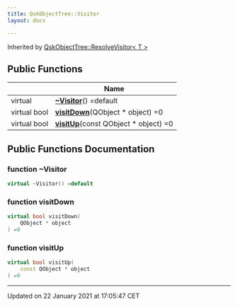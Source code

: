 ```yaml
---
title: QskObjectTree::Visitor
layout: docs

---
```





Inherited by [QskObjectTree::ResolveVisitor< T >](/docs/classes/class_qsk_object_tree_1_1_resolve_visitor/)

## Public Functions

|                | Name           |
| -------------- | -------------- |
| virtual | **[~Visitor](/docs/classes/class_qsk_object_tree_1_1_visitor/#function-~visitor)**() =default |
| virtual bool | **[visitDown](/docs/classes/class_qsk_object_tree_1_1_visitor/#function-visitdown)**(QObject * object) =0 |
| virtual bool | **[visitUp](/docs/classes/class_qsk_object_tree_1_1_visitor/#function-visitup)**(const QObject * object) =0 |

## Public Functions Documentation

### function ~Visitor

```cpp
virtual ~Visitor() =default
```


### function visitDown

```cpp
virtual bool visitDown(
    QObject * object
) =0
```


### function visitUp

```cpp
virtual bool visitUp(
    const QObject * object
) =0
```


-------------------------------

Updated on 22 January 2021 at 17:05:47 CET